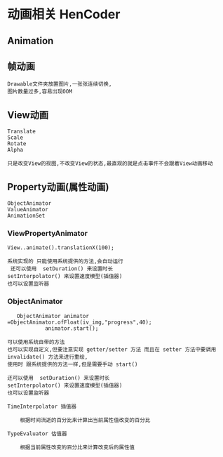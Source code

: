 # 动画相关 HenCoder

## Animation

## 帧动画

    Drawable文件夹放置图片,一张张连续切换,
    图片数量过多,容易出现OOM

## View动画
    
    Translate
    Scale
    Rotate
    Alpha
    
    只是改变View的视图,不改变View的状态,最直观的就是点击事件不会跟着View动画移动
    
## Property动画(属性动画)
    
    ObjectAnimator
    ValueAnimator
    AnimationSet

### ViewPropertyAnimator

    View..animate().translationX(100);
    
    系统实现的 只能使用系统提供的方法,会自动运行
     还可以使用  setDuration() 来设置时长
    setInterpolator() 来设置速度模型(插值器)
    也可以设置监听器  
    
### ObjectAnimator
    
       ObjectAnimator animator =ObjectAnimator.ofFloat(iv_img,"progress",40);
                animator.start();

    可以使用系统自带的方法
    也可以实现自定义,但要注意实现 getter/setter 方法 而且在 setter 方法中要调用 invalidate() 方法来进行重绘,
    使用时 跟系统提供的方法一样,但是需要手动 start()
    
    还可以使用  setDuration() 来设置时长
    setInterpolator() 来设置速度模型(插值器)
    也可以设置监听器
    
    TimeInterpolator 插值器 
    
        根据时间流逝的百分比来计算出当前属性值改变的百分比
       
    TypeEvaluator 估值器
    
        根据当前属性改变的百分比来计算改变后的属性值
